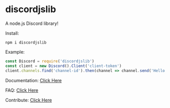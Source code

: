 # discordjslib
A node.js Discord library!


Install: 
```
npm i discordjslib
```


Example:
```js
const Discord = require('discordjslib')
const client = new Discord().Client('client-token')
client.channels.find('channel-id').then(channel => channel.send('Hello World!'))
```


Documentation: 
[Click Here](https://github.com/)


FAQ: 
[Click Here](https://github.com/)


Contribute: 
[Click Here](https://github.com/)